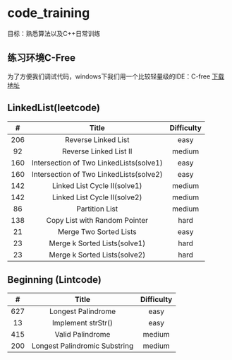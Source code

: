 # code_training
目标：熟悉算法以及C++日常训练
## 练习环境C-Free
为了方便我们调试代码，windows下我们用一个比较轻量级的IDE：C-free
[下载地址](https://www.7down.com/soft/3571.html)
## LinkedList(leetcode)
| # | Title | Difficulty |
:--:|:--:|:--:
206|Reverse Linked List|easy
92|Reverse Linked List II|medium
160|Intersection of Two LinkedLists(solve1)|easy
160|Intersection of Two LinkedLists(solve2)|easy
142|Linked List Cycle II(solve1)|medium
142|Linked List Cycle II(solve2)|medium
86|Partition List|medium
138|Copy List with Random Pointer|hard
21|Merge Two Sorted Lists|easy
23|Merge k Sorted Lists(solve1)|hard
23|Merge k Sorted Lists(solve2)|hard
## Beginning (Lintcode)
| # | Title | Difficulty |
:--:|:--:|:--:
627|Longest Palindrome|easy
13|Implement strStr()|easy
415|Valid Palindrome|medium
200|Longest Palindromic Substring|medium
